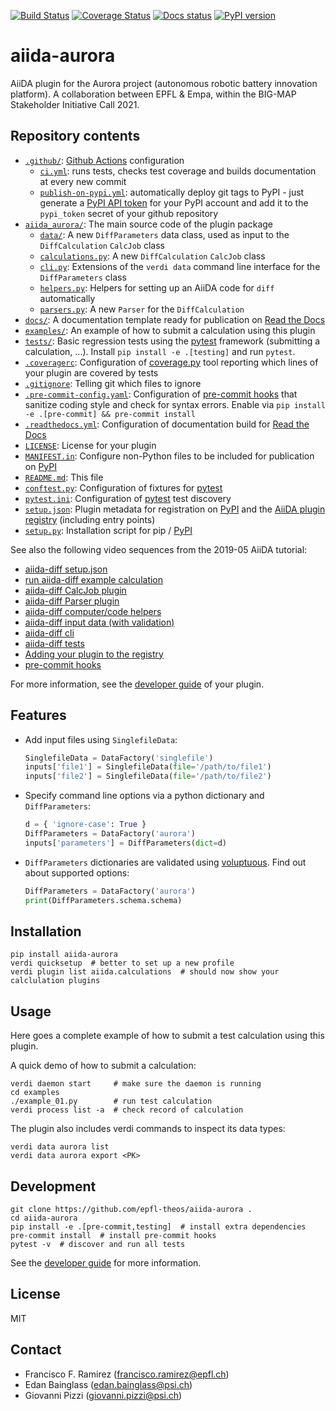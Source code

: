 [![Build Status](https://github.com/epfl-theos/aiida-aurora/workflows/ci/badge.svg?branch=main)](https://github.com/epfl-theos/aiida-aurora/actions)
[![Coverage Status](https://coveralls.io/repos/github/epfl-theos/aiida-aurora/badge.svg?branch=main)](https://coveralls.io/github/epfl-theos/aiida-aurora?branch=main)
[![Docs status](https://readthedocs.org/projects/aiida-aurora/badge)](http://aiida-aurora.readthedocs.io/)
[![PyPI version](https://badge.fury.io/py/aiida-aurora.svg)](https://badge.fury.io/py/aiida-aurora)

# aiida-aurora

AiiDA plugin for the Aurora project (autonomous robotic battery innovation platform).
A collaboration between EPFL & Empa, within the BIG-MAP Stakeholder Initiative Call 2021.

## Repository contents

- [`.github/`](.github/): [Github Actions](https://github.com/features/actions) configuration
  - [`ci.yml`](.github/workflows/ci.yml): runs tests, checks test coverage and builds documentation at every new commit
  - [`publish-on-pypi.yml`](.github/workflows/publish-on-pypi.yml): automatically deploy git tags to PyPI - just generate a [PyPI API token](https://pypi.org/help/#apitoken) for your PyPI account and add it to the `pypi_token` secret of your github repository
- [`aiida_aurora/`](aiida_aurora/): The main source code of the plugin package
  - [`data/`](aiida_aurora/data/): A new `DiffParameters` data class, used as input to the `DiffCalculation` `CalcJob` class
  - [`calculations.py`](aiida_aurora/calculations.py): A new `DiffCalculation` `CalcJob` class
  - [`cli.py`](aiida_aurora/cli.py): Extensions of the `verdi data` command line interface for the `DiffParameters` class
  - [`helpers.py`](aiida_aurora/helpers.py): Helpers for setting up an AiiDA code for `diff` automatically
  - [`parsers.py`](aiida_aurora/parsers.py): A new `Parser` for the `DiffCalculation`
- [`docs/`](docs/): A documentation template ready for publication on [Read the Docs](http://aiida-diff.readthedocs.io/en/latest/)
- [`examples/`](examples/): An example of how to submit a calculation using this plugin
- [`tests/`](tests/): Basic regression tests using the [pytest](https://docs.pytest.org/en/latest/) framework (submitting a calculation, ...). Install `pip install -e .[testing]` and run `pytest`.
- [`.coveragerc`](.coveragerc): Configuration of [coverage.py](https://coverage.readthedocs.io/en/latest) tool reporting which lines of your plugin are covered by tests
- [`.gitignore`](.gitignore): Telling git which files to ignore
- [`.pre-commit-config.yaml`](.pre-commit-config.yaml): Configuration of [pre-commit hooks](https://pre-commit.com/) that sanitize coding style and check for syntax errors. Enable via `pip install -e .[pre-commit] && pre-commit install`
- [`.readthedocs.yml`](.readthedocs.yml): Configuration of documentation build for [Read the Docs](https://readthedocs.org/)
- [`LICENSE`](LICENSE): License for your plugin
- [`MANIFEST.in`](MANIFEST.in): Configure non-Python files to be included for publication on [PyPI](https://pypi.org/)
- [`README.md`](README.md): This file
- [`conftest.py`](conftest.py): Configuration of fixtures for [pytest](https://docs.pytest.org/en/latest/)
- [`pytest.ini`](pytest.ini): Configuration of [pytest](https://docs.pytest.org/en/latest/) test discovery
- [`setup.json`](setup.json): Plugin metadata for registration on [PyPI](https://pypi.org/) and the [AiiDA plugin registry](https://aiidateam.github.io/aiida-registry/) (including entry points)
- [`setup.py`](setup.py): Installation script for pip / [PyPI](https://pypi.org/)

See also the following video sequences from the 2019-05 AiiDA tutorial:

- [aiida-diff setup.json](https://www.youtube.com/watch?v=2CxiuiA1uVs&t=240s)
- [run aiida-diff example calculation](https://www.youtube.com/watch?v=2CxiuiA1uVs&t=403s)
- [aiida-diff CalcJob plugin](https://www.youtube.com/watch?v=2CxiuiA1uVs&t=685s)
- [aiida-diff Parser plugin](https://www.youtube.com/watch?v=2CxiuiA1uVs&t=936s)
- [aiida-diff computer/code helpers](https://www.youtube.com/watch?v=2CxiuiA1uVs&t=1238s)
- [aiida-diff input data (with validation)](https://www.youtube.com/watch?v=2CxiuiA1uVs&t=1353s)
- [aiida-diff cli](https://www.youtube.com/watch?v=2CxiuiA1uVs&t=1621s)
- [aiida-diff tests](https://www.youtube.com/watch?v=2CxiuiA1uVs&t=1931s)
- [Adding your plugin to the registry](https://www.youtube.com/watch?v=760O2lDB-TM&t=112s)
- [pre-commit hooks](https://www.youtube.com/watch?v=760O2lDB-TM&t=333s)

For more information, see the [developer guide](https://aiida-diff.readthedocs.io/en/latest/developer_guide) of your plugin.

## Features

- Add input files using `SinglefileData`:

  ```python
  SinglefileData = DataFactory('singlefile')
  inputs['file1'] = SinglefileData(file='/path/to/file1')
  inputs['file2'] = SinglefileData(file='/path/to/file2')
  ```

- Specify command line options via a python dictionary and `DiffParameters`:

  ```python
  d = { 'ignore-case': True }
  DiffParameters = DataFactory('aurora')
  inputs['parameters'] = DiffParameters(dict=d)
  ```

- `DiffParameters` dictionaries are validated using [voluptuous](https://github.com/alecthomas/voluptuous).
  Find out about supported options:

  ```python
  DiffParameters = DataFactory('aurora')
  print(DiffParameters.schema.schema)
  ```

## Installation

```shell
pip install aiida-aurora
verdi quicksetup  # better to set up a new profile
verdi plugin list aiida.calculations  # should now show your calclulation plugins
```

## Usage

Here goes a complete example of how to submit a test calculation using this plugin.

A quick demo of how to submit a calculation:

```shell
verdi daemon start     # make sure the daemon is running
cd examples
./example_01.py        # run test calculation
verdi process list -a  # check record of calculation
```

The plugin also includes verdi commands to inspect its data types:

```shell
verdi data aurora list
verdi data aurora export <PK>
```

## Development

```shell
git clone https://github.com/epfl-theos/aiida-aurora .
cd aiida-aurora
pip install -e .[pre-commit,testing]  # install extra dependencies
pre-commit install  # install pre-commit hooks
pytest -v  # discover and run all tests
```

See the [developer guide](http://aiida-aurora.readthedocs.io/en/latest/developer_guide/index.html) for more information.

## License

MIT

## Contact

 - Francisco F. Ramirez (francisco.ramirez@epfl.ch)
 - Edan Bainglass (edan.bainglass@psi.ch)
 - Giovanni Pizzi (giovanni.pizzi@psi.ch)
